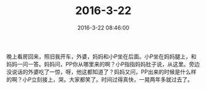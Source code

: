 ﻿---
title: 2016-3-22
date: 2016-3-22 08:46:00
tags:
categories: 爸爸
---
晚上看房回来，照旧我开车，外婆，妈妈和小P坐在后面。小P坐在妈妈腿上，和妈妈一问一答。妈妈问，PP你从哪里来的啊？小P指指妈妈肚子说，从这里。旁边没说话的外婆吃了一惊，呀，他这都知道了？妈妈又问，PP出来的时候是什么样的啊？小P立刻接上，哭。大家都笑了。时间过得真快，一晃两年多就过去了。 ​​​​ 